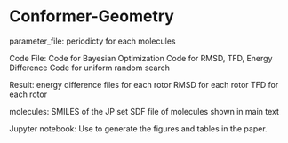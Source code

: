 # Conformer-Geometry

parameter_file: periodicty for each molecules

Code File: 
Code for Bayesian Optimization
Code for RMSD, TFD, Energy Difference
Code for uniform random search

Result:
energy difference files for each rotor
RMSD for each rotor
TFD for each rotor

molecules: 
SMILES of the JP set
SDF file of molecules shown in main text

Jupyter notebook:
Use to generate the figures and tables in the paper. 
